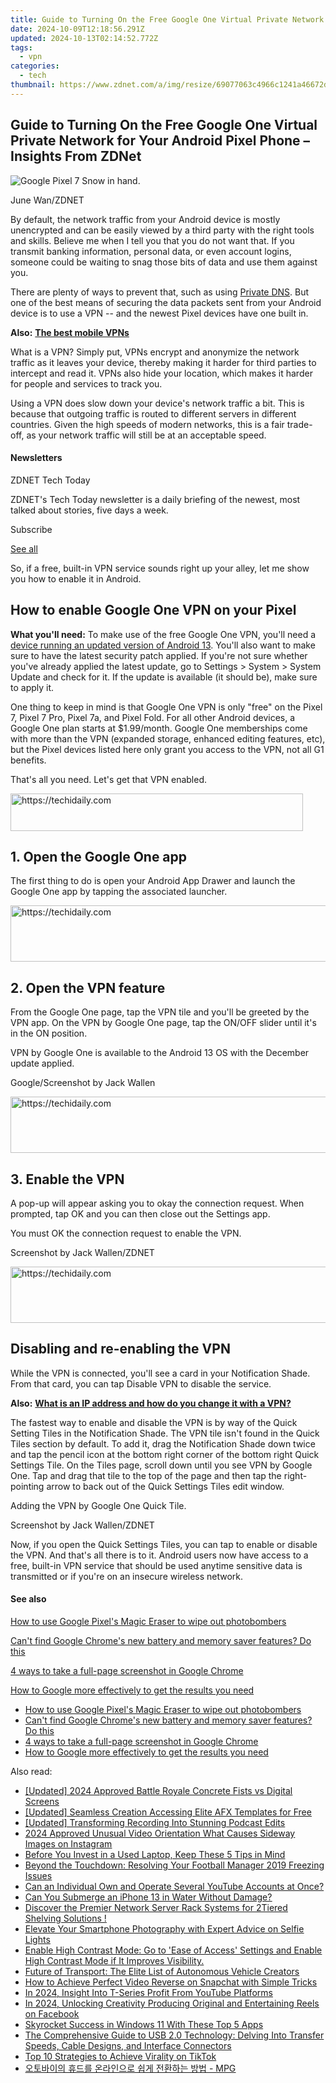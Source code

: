 ```yaml
---
title: Guide to Turning On the Free Google One Virtual Private Network for Your Android Pixel Phone – Insights From ZDNet
date: 2024-10-09T12:18:56.291Z
updated: 2024-10-13T02:14:52.772Z
tags:
  - vpn
categories:
  - tech
thumbnail: https://www.zdnet.com/a/img/resize/69077063c4966c1241a46672d1a149273e597e98/2022/11/23/08791b05-1218-4c95-b86d-a7d46e642aea/google-pixel-7-snow-hand.jpg?width=278&height=156&fit=crop&auto=webp
---
```


## Guide to Turning On the Free Google One Virtual Private Network for Your Android Pixel Phone – Insights From ZDNet

![Google Pixel 7 Snow in hand.](https://www.zdnet.com/a/img/resize/1201010e6af0bd3b1fb9fc81635db65fa2869356/2022/11/23/08791b05-1218-4c95-b86d-a7d46e642aea/google-pixel-7-snow-hand.jpg?auto=webp&width=1280)

June Wan/ZDNET

By default, the network traffic from your Android device is mostly unencrypted and can be easily viewed by a third party with the right tools and skills. Believe me when I tell you that you do not want that. If you transmit banking information, personal data, or even account logins, someone could be waiting to snag those bits of data and use them against you. 

There are plenty of ways to prevent that, such as using [Private DNS](https://www.zdnet.com/article/what-is-private-dns-mode-on-android-and-how-do-you-enable-it/). But one of the best means of securing the data packets sent from your Android device is to use a VPN -- and the newest Pixel devices have one built in.

**Also:** [**The best mobile VPNs**](https://www.zdnet.com/article/best-mobile-vpn/)

What is a VPN? Simply put, VPNs encrypt and anonymize the network traffic as it leaves your device, thereby making it harder for third parties to intercept and read it. VPNs also hide your location, which makes it harder for people and services to track you.

Using a VPN does slow down your device's network traffic a bit. This is because that outgoing traffic is routed to different servers in different countries. Given the high speeds of modern networks, this is a fair trade-off, as your network traffic will still be at an acceptable speed. 

#### Newsletters

ZDNET Tech Today

ZDNET's Tech Today newsletter is a daily briefing of the newest, most talked about stories, five days a week.

 Subscribe

[See all](https://www.zdnet.com/newsletters/)

So, if a free, built-in VPN service sounds right up your alley, let me show you how to enable it in Android.

## How to enable Google One VPN on your Pixel 

**What you'll need:** To make use of the free Google One VPN, you'll need a [device running an updated version of Android 13](https://www.zdnet.com/article/android-13-is-officially-here-if-you-have-the-right-kind-of-phone-that-is/). You'll also want to make sure to have the latest security patch applied. If you're not sure whether you've already applied the latest update, go to Settings > System > System Update and check for it. If the update is available (it should be), make sure to apply it. 

One thing to keep in mind is that Google One VPN is only "free" on the Pixel 7, Pixel 7 Pro, Pixel 7a, and Pixel Fold. For all other Android devices, a Google One plan starts at $1.99/month. Google One memberships come with more than the VPN (expanded storage, enhanced editing features, etc), but the Pixel devices listed here only grant you access to the VPN, not all G1 benefits.

That's all you need. Let's get that VPN enabled.

<!-- affiliate ads begin -->
<a href="https://aligracehair.sjv.io/c/5597632/2135374/19272" target="_top" id="2135374">
  <img src="//a.impactradius-go.com/display-ad/19272-2135374" border="0" alt="https://techidaily.com" width="468" height="60"/>
</a>
<img height="0" width="0" src="https://aligracehair.sjv.io/i/5597632/2135374/19272" style="position:absolute;visibility:hidden;" border="0" />
<!-- affiliate ads end -->

## 1\. Open the Google One app

The first thing to do is open your Android App Drawer and launch the Google One app by tapping the associated launcher.

<!-- affiliate ads begin -->
<a href="https://appsumo.8odi.net/c/5597632/2144278/7443" target="_top" id="2144278">
  <img src="//a.impactradius-go.com/display-ad/7443-2144278" border="0" alt="https://techidaily.com" width="728" height="90"/>
</a>
<img height="0" width="0" src="https://appsumo.8odi.net/i/5597632/2144278/7443" style="position:absolute;visibility:hidden;" border="0" />
<!-- affiliate ads end -->

## 2\. Open the VPN feature

From the Google One page, tap the VPN tile and you'll be greeted by the VPN app. On the VPN by Google One page, tap the ON/OFF slider until it's in the ON position.

VPN by Google One is available to the Android 13 OS with the December update applied.

Google/Screenshot by Jack Wallen

<!-- affiliate ads begin -->
<a href="https://appsumo.8odi.net/c/5597632/2049364/7443" target="_top" id="2049364">
  <img src="//a.impactradius-go.com/display-ad/7443-2049364" border="0" alt="https://techidaily.com" width="728" height="90"/>
</a>
<img height="0" width="0" src="https://appsumo.8odi.net/i/5597632/2049364/7443" style="position:absolute;visibility:hidden;" border="0" />
<!-- affiliate ads end -->

## 3\. Enable the VPN

A pop-up will appear asking you to okay the connection request. When prompted, tap OK and you can then close out the Settings app.

You must OK the connection request to enable the VPN.

Screenshot by Jack Wallen/ZDNET

<!-- affiliate ads begin -->
<a href="https://appsumo.8odi.net/c/5597632/2100537/7443" target="_top" id="2100537">
  <img src="//a.impactradius-go.com/display-ad/7443-2100537" border="0" alt="https://techidaily.com" width="728" height="90"/>
</a>
<img height="0" width="0" src="https://appsumo.8odi.net/i/5597632/2100537/7443" style="position:absolute;visibility:hidden;" border="0" />
<!-- affiliate ads end -->

## Disabling and re-enabling the VPN

While the VPN is connected, you'll see a card in your Notification Shade. From that card, you can tap Disable VPN to disable the service.

**Also:** [**What is an IP address and how do you change it with a VPN?**](https://www.zdnet.com/article/how-to-change-your-ip-address-why-youd-want-to-and-when-you-shouldnt/)

The fastest way to enable and disable the VPN is by way of the Quick Setting Tiles in the Notification Shade. The VPN tile isn't found in the Quick Tiles section by default. To add it, drag the Notification Shade down twice and tap the pencil icon at the bottom right corner of the bottom right Quick Settings Tile. On the Tiles page, scroll down until you see VPN by Google One. Tap and drag that tile to the top of the page and then tap the right-pointing arrow to back out of the Quick Settings Tiles edit window.

Adding the VPN by Google One Quick Tile.

Screenshot by Jack Wallen/ZDNET

Now, if you open the Quick Settings Tiles, you can tap to enable or disable the VPN. And that's all there is to it. Android users now have access to a free, built-in VPN service that should be used anytime sensitive data is transmitted or if you're on an insecure wireless network. 

#### See also

[How to use Google Pixel's Magic Eraser to wipe out photobombers](https://www.zdnet.com/article/how-to-use-magic-eraser-on-the-google-pixel/ "How to use Google Pixel's Magic Eraser to wipe out photobombers")

[Can't find Google Chrome's new battery and memory saver features? Do this](https://www.zdnet.com/article/cant-find-google-chromes-new-battery-and-memory-saver-features-do-this/ "Can't find Google Chrome's new battery and memory saver features? Do this")

[4 ways to take a full-page screenshot in Google Chrome](https://www.zdnet.com/article/how-to-take-a-full-page-screenshot-in-google-chrome/ "4 ways to take a full-page screenshot in Google Chrome")

[How to Google more effectively to get the results you need](https://www.zdnet.com/article/how-to-use-google-search-more-effectively-to-get-the-results-you-need/ "How to Google more effectively to get the results you need")

* [How to use Google Pixel's Magic Eraser to wipe out photobombers](https://www.zdnet.com/article/how-to-use-magic-eraser-on-the-google-pixel/ "How to use Google Pixel's Magic Eraser to wipe out photobombers")
* [Can't find Google Chrome's new battery and memory saver features? Do this](https://www.zdnet.com/article/cant-find-google-chromes-new-battery-and-memory-saver-features-do-this/ "Can't find Google Chrome's new battery and memory saver features? Do this")
* [4 ways to take a full-page screenshot in Google Chrome](https://www.zdnet.com/article/how-to-take-a-full-page-screenshot-in-google-chrome/ "4 ways to take a full-page screenshot in Google Chrome")
* [How to Google more effectively to get the results you need](https://www.zdnet.com/article/how-to-use-google-search-more-effectively-to-get-the-results-you-need/ "How to Google more effectively to get the results you need")

<ins class="adsbygoogle"
     style="display:block"
     data-ad-format="autorelaxed"
     data-ad-client="ca-pub-7571918770474297"
     data-ad-slot="1223367746"></ins>

<ins class="adsbygoogle"
     style="display:block"
     data-ad-client="ca-pub-7571918770474297"
     data-ad-slot="8358498916"
     data-ad-format="auto"
     data-full-width-responsive="true"></ins>

<span class="atpl-alsoreadstyle">Also read:</span>
<div><ul>
<li><a href="https://fox-blue.techidaily.com/updated-2024-approved-battle-royale-concrete-fists-vs-digital-screens/"><u>[Updated] 2024 Approved Battle Royale Concrete Fists vs Digital Screens</u></a></li>
<li><a href="https://extra-approaches.techidaily.com/updated-seamless-creation-accessing-elite-afx-templates-for-free/"><u>[Updated] Seamless Creation Accessing Elite AFX Templates for Free</u></a></li>
<li><a href="https://fox-http.techidaily.com/updated-transforming-recording-into-stunning-podcast-edits/"><u>[Updated] Transforming Recording Into Stunning Podcast Edits</u></a></li>
<li><a href="https://some-skills.techidaily.com/2024-approved-unusual-video-orientation-what-causes-sideway-images-on-instagram/"><u>2024 Approved Unusual Video Orientation What Causes Sideway Images on Instagram</u></a></li>
<li><a href="https://techno-recovery.techidaily.com/before-you-invest-in-a-used-laptop-keep-these-5-tips-in-mind/"><u>Before You Invest in a Used Laptop, Keep These 5 Tips in Mind</u></a></li>
<li><a href="https://program-issues.techidaily.com/beyond-the-touchdown-resolving-your-football-manager-2019-freezing-issues/"><u>Beyond the Touchdown: Resolving Your Football Manager 2019 Freezing Issues</u></a></li>
<li><a href="https://techno-recovery.techidaily.com/can-an-individual-own-and-operate-several-youtube-accounts-at-once/"><u>Can an Individual Own and Operate Several YouTube Accounts at Once?</u></a></li>
<li><a href="https://techno-recovery.techidaily.com/1722847515794-can-you-submerge-an-iphone-13-in-water-without-damage/"><u>Can You Submerge an iPhone 13 in Water Without Damage?</u></a></li>
<li><a href="https://techno-recovery.techidaily.com/discover-the-premier-network-server-rack-systems-for-2tiered-shelving-solutions/"><u>Discover the Premier Network Server Rack Systems for 2Tiered Shelving Solutions !</u></a></li>
<li><a href="https://techno-recovery.techidaily.com/elevate-your-smartphone-photography-with-expert-advice-on-selfie-lights/"><u>Elevate Your Smartphone Photography with Expert Advice on Selfie Lights</u></a></li>
<li><a href="https://windows11.techidaily.com/1719271997711-enable-high-contrast-mode-go-to-ease-of-access-settings-and-enable-high-contrast-mode-if-it-improves-visibility/"><u>Enable High Contrast Mode: Go to 'Ease of Access' Settings and Enable High Contrast Mode if It Improves Visibility.</u></a></li>
<li><a href="https://techno-recovery.techidaily.com/future-of-transport-the-elite-list-of-autonomous-vehicle-creators/"><u>Future of Transport: The Elite List of Autonomous Vehicle Creators</u></a></li>
<li><a href="https://techno-recovery.techidaily.com/how-to-achieve-perfect-video-reverse-on-snapchat-with-simple-tricks/"><u>How to Achieve Perfect Video Reverse on Snapchat with Simple Tricks</u></a></li>
<li><a href="https://youtube-sure.techidaily.com/24-insight-into-t-series-profit-from-youtube-platforms/"><u>In 2024, Insight Into T-Series Profit From YouTube Platforms</u></a></li>
<li><a href="https://facebook-video-recording.techidaily.com/in-2024-unlocking-creativity-producing-original-and-entertaining-reels-on-facebook/"><u>In 2024, Unlocking Creativity Producing Original and Entertaining Reels on Facebook</u></a></li>
<li><a href="https://windows11.techidaily.com/skyrocket-success-in-windows-11-with-these-top-5-apps/"><u>Skyrocket Success in Windows 11 With These Top 5 Apps</u></a></li>
<li><a href="https://techno-recovery.techidaily.com/the-comprehensive-guide-to-usb-20-technology-delving-into-transfer-speeds-cable-designs-and-interface-connectors/"><u>The Comprehensive Guide to USB 2.0 Technology: Delving Into Transfer Speeds, Cable Designs, and Interface Connectors</u></a></li>
<li><a href="https://techno-recovery.techidaily.com/top-10-strategies-to-achieve-virality-on-tiktok/"><u>Top 10 Strategies to Achieve Virality on TikTok</u></a></li>
<li><a href="https://tech-recovery.techidaily.com/mpg/"><u>오토바이의 휴드를 온라인으로 쉽게 전환하는 방법 - MPG</u></a></li>
</ul></div>


